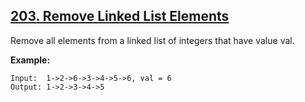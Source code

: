 ## [203. Remove Linked List Elements](https://leetcode.com/problems/remove-linked-list-elements/)

Remove all elements from a linked list of integers that have value val.

**Example:**

```
Input:  1->2->6->3->4->5->6, val = 6
Output: 1->2->3->4->5
```
